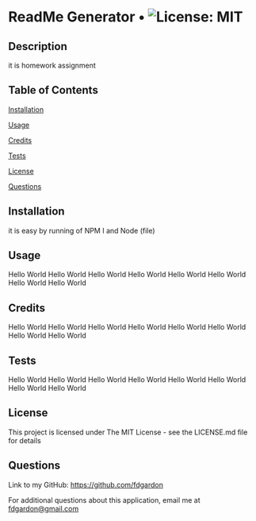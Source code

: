 # ReadMe Generator • ![License: MIT](https://img.shields.io/badge/License-MIT-yellow.svg)

## Description
it is homework assignment

## Table of Contents
[Installation](#install)

[Usage](#use)

[Credits](#creds)

[Tests](#test)

[License](#license)

[Questions](#ques)

<a name='install'>

## Installation
it is easy by running of NPM I and Node (file)

<a name='use'>

## Usage
Hello World Hello World Hello World Hello World Hello World Hello World Hello World Hello World 

<a name='creds'>

## Credits
Hello World Hello World Hello World Hello World Hello World Hello World Hello World Hello World 

<a name='test'>

## Tests
Hello World Hello World Hello World Hello World Hello World Hello World Hello World Hello World 

<a name='license'>

## License
This project is licensed under The MIT License - see the LICENSE.md file for details

<a name='ques'>

## Questions
Link to my GitHub: https://github.com/fdgardon

For additional questions about this application, email me at fdgardon@gmail.com